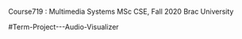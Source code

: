 Course719 : Multimedia Systems
MSc CSE, Fall 2020
Brac University

#Term-Project---Audio-Visualizer
